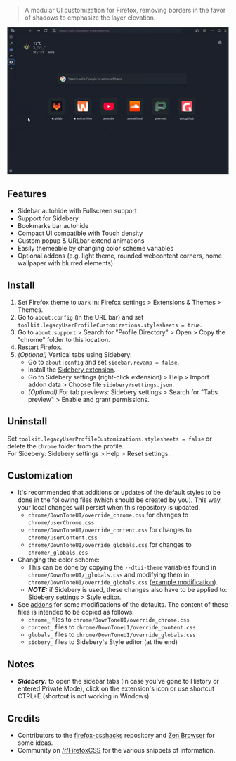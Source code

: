 > A modular UI customization for Firefox, removing borders in the favor of shadows to emphasize the layer elevation.

![Preview](assets/preview.gif "Preview")

## Features

* Sidebar autohide with Fullscreen support
* Support for Sidebery
* Bookmarks bar autohide
* Compact UI compatible with Touch density
* Custom popup & URLbar extend animations
* Easily themeable by changing color scheme variables
* Optional addons (e.g. light theme, rounded webcontent corners, home wallpaper with blurred elements)

## Install

1. Set Firefox theme to `Dark` in: Firefox settings > Extensions & Themes > Themes.
2. Go to `about:config` (in the URL bar) and set `toolkit.legacyUserProfileCustomizations.stylesheets = true`.
3. Go to `about:support` > Search for "Profile Directory" > Open > Copy the "chrome" folder to this location.
4. Restart Firefox.
5. *(Optional)* Vertical tabs using Sidebery:
    * Go to `about:config` and set `sidebar.revamp = false`.
    * Install the [Sidebery extension](https://addons.mozilla.org/en-US/firefox/addon/sidebery/).
    * Go to Sidebery settings (right-click extension) > Help > Import addon data > Choose file `sidebery/settings.json`.
    * *(Optional)* For tab previews: Sidebery settings > Search for "Tabs preview" > Enable and grant permissions.

## Uninstall

Set `toolkit.legacyUserProfileCustomizations.stylesheets = false` or delete the `chrome` folder from the profile.\
For Sidebery: Sidebery settings > Help > Reset settings.

## Customization

* It's recommended that additions or updates of the default styles to be done in the following files (which should be created by you). This way, your local changes will persist when this repository is updated.
    * `chrome/DownToneUI/override_chrome.css` for changes to `chrome/userChrome.css`
    * `chrome/DownToneUI/override_content.css` for changes to `chrome/userContent.css`
    * `chrome/DownToneUI/override_globals.css` for changes to `chrome/_globals.css`
* Changing the color scheme:
    * This can be done by copying the `--dtui-theme` variables found in `chrome/DownToneUI/_globals.css` and modifying them in `chrome/DownToneUI/override_globals.css` ([example modification](https://github.com/oviung/DownToneUI-Firefox/blob/main/addons/themes/DownToneUI_Light/globals_theme_DownToneUI_Light.css)).
    * *__NOTE:__* if Sidebery is used, these changes also have to be applied to: Sidebery settings > Style editor.
* See [addons](addons/) for some modifications of the defaults. The content of these files is intended to be copied as follows:
    * `chrome_` files to `chrome/DownToneUI/override_chrome.css`
    * `content_` files to `chrome/DownToneUI/override_content.css`
    * `globals_` files to `chrome/DownToneUI/override_globals.css`
    * `sidbery_` files to Sidebery's Style editor (at the end)

## Notes

* *__Sidebery:__* to open the sidebar tabs (in case you've gone to History or entered Private Mode), click on the extension's icon or use shortcut CTRL+E (shortcut is not working in Windows).

## Credits

* Contributors to the [firefox-csshacks](https://github.com/MrOtherGuy/firefox-csshacks) repository and [Zen Browser](https://zen-browser.app) for some ideas.
* Community on [/r/FirefoxCSS](https://www.reddit.com/r/FirefoxCSS/) for the various snippets of information.

